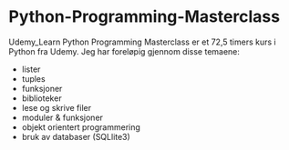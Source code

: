 # Python-Programming-Masterclass
Udemy_Learn Python Programming Masterclass er et 72,5 timers kurs  i Python fra Udemy. Jeg har foreløpig gjennom disse temaene:
- lister
- tuples
- funksjoner
- biblioteker
- lese og skrive filer
- moduler & funksjoner
- objekt orientert programmering
- bruk av databaser (SQLlite3)
